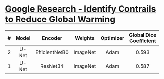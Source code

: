 # [Google Research - Identify Contrails to Reduce Global Warming](https://www.kaggle.com/competitions/google-research-identify-contrails-reduce-global-warming)

| # | Model |    Encoder     | Weights  | Optimizer | Global Dice Coefficient |
|:-:|:-----:|:--------------:|:--------:|:---------:|:-----------------------:|
| 2 | U-Net | EfficientNetB0 | ImageNet |   Adam    |          0.593          |
| 1 | U-Net |    ResNet34    | ImageNet |   Adam    |          0.587          |
